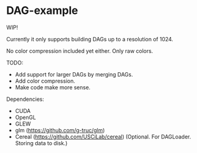 # DAG-example
WIP!

Currently it only supports building DAGs up to a resolution of 1024.

No color compression included yet either. Only raw colors.

TODO:
* Add support for larger DAGs by merging DAGs.
* Add color compression.
* Make code make more sense.

Dependencies:
* CUDA
* OpenGL
* GLEW
* glm (https://github.com/g-truc/glm)
* Cereal (https://github.com/USCiLab/cereal) (Optional. For DAGLoader. Storing data to disk.)
